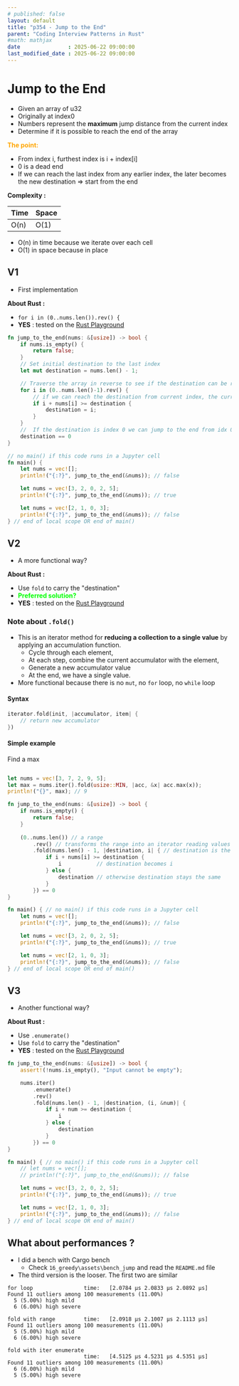 ```yaml
---
# published: false
layout: default
title: "p354 - Jump to the End"
parent: "Coding Interview Patterns in Rust"
#math: mathjax
date               : 2025-06-22 09:00:00
last_modified_date : 2025-06-22 09:00:00
---
```


# Jump to the End

* Given an array of u32
* Originally at index0
* Numbers represent the **maximum** jump distance from the current index 
* Determine if it is possible to reach the end of the array


<span style="color:orange"><b>The point:</b></span>

* From index i, furthest index is i + index[i]
* 0 is a dead end
* If we can reach the last index from any earlier index, the later becomes the new destination => start from the end


**Complexity :**

| Time        | Space |
|-------------|-------|
| O(n)        | O(1)  |

* O(n) in time because we iterate over each cell
* O(1) in space because in place









<!-- <span style="color:red"><b>TODO : </b></span> 
* Add comments in code -->


<!-- * <span style="color:lime"><b>Preferred solution?</b></span>      -->



## V1

* First implementation

**About Rust :**
* ``for i in (0..nums.len()).rev() {``
* **YES** : tested on the [Rust Playground](https://play.rust-lang.org/)



```rust
fn jump_to_the_end(nums: &[usize]) -> bool {
    if nums.is_empty() {
        return false; 
    }
    // Set initial destination to the last index
    let mut destination = nums.len() - 1;

    // Traverse the array in reverse to see if the destination can be reach by earlier indexes
    for i in (0..nums.len()-1).rev() {
        // if we can reach the destination from current index, the current index becomes the new destination
        if i + nums[i] >= destination {
            destination = i;
        }
    }
    //  If the destination is index 0 we can jump to the end from idx 0
    destination == 0
}

// no main() if this code runs in a Jupyter cell
fn main() {
    let nums = vec![];
    println!("{:?}", jump_to_the_end(&nums)); // false

    let nums = vec![3, 2, 0, 2, 5];
    println!("{:?}", jump_to_the_end(&nums)); // true

    let nums = vec![2, 1, 0, 3];
    println!("{:?}", jump_to_the_end(&nums)); // false
} // end of local scope OR end of main()

```

## V2

* A more functional way?

**About Rust :**
* Use ``fold`` to carry the "destination" 
* <span style="color:lime"><b>Preferred solution?</b></span> 
* **YES** : tested on the [Rust Playground](https://play.rust-lang.org/)


### Note about `.fold()`
* This is an iterator method for **reducing a collection to a single value** by applying an accumulation function.
    * Cycle through each element,
    * At each step, combine the current accumulator with the element,
    * Generate a new accumulator value
    * At the end, we have a single value.
* More functional because there is no ``mut``, no ``for`` loop, no `while` loop

#### Syntax 

```rust
iterator.fold(init, |accumulator, item| {
    // return new accumulator
})

```

#### Simple example 

Find a max

```rust

let nums = vec![3, 7, 2, 9, 5];
let max = nums.iter().fold(usize::MIN, |acc, &x| acc.max(x));
println!("{}", max); // 9

```


```rust
fn jump_to_the_end(nums: &[usize]) -> bool {
    if nums.is_empty() {
        return false;
    }
    
    (0..nums.len()) // a range
        .rev() // transforms the range into an iterator reading values in reverse order
        .fold(nums.len() - 1, |destination, i| { // destination is the accumulator, i is the current item
            if i + nums[i] >= destination {
                i           // destination becomes i
            } else {
                destination // otherwise destination stays the same
            }
        }) == 0
}

fn main() { // no main() if this code runs in a Jupyter cell
    let nums = vec![];
    println!("{:?}", jump_to_the_end(&nums)); // false

    let nums = vec![3, 2, 0, 2, 5];
    println!("{:?}", jump_to_the_end(&nums)); // true

    let nums = vec![2, 1, 0, 3];
    println!("{:?}", jump_to_the_end(&nums)); // false
} // end of local scope OR end of main()

```

## V3

* Another functional way?

**About Rust :**
* Use ``.enumerate()``
* Use ``fold`` to carry the "destination" 
* **YES** : tested on the [Rust Playground](https://play.rust-lang.org/)



```rust
fn jump_to_the_end(nums: &[usize]) -> bool {
    assert!(!nums.is_empty(), "Input cannot be empty");

    nums.iter()
        .enumerate()
        .rev()
        .fold(nums.len() - 1, |destination, (i, &num)| {
            if i + num >= destination {
                i
            } else {
                destination
            }
        }) == 0
}

fn main() { // no main() if this code runs in a Jupyter cell
    // let nums = vec![];
    // println!("{:?}", jump_to_the_end(&nums)); // false

    let nums = vec![3, 2, 0, 2, 5];
    println!("{:?}", jump_to_the_end(&nums)); // true

    let nums = vec![2, 1, 0, 3];
    println!("{:?}", jump_to_the_end(&nums)); // false
} // end of local scope OR end of main()
```

## What about performances ?
* I did a bench with Cargo bench
    * Check `16_greedy\assets\bench_jump` and read the `README.md` file
* The third version is the looser. The first two are similar

```
for loop                time:   [2.0784 µs 2.0833 µs 2.0892 µs]
Found 11 outliers among 100 measurements (11.00%)
  5 (5.00%) high mild
  6 (6.00%) high severe

fold with range         time:   [2.0918 µs 2.1007 µs 2.1113 µs]
Found 11 outliers among 100 measurements (11.00%)
  5 (5.00%) high mild
  6 (6.00%) high severe

fold with iter enumerate
                        time:   [4.5125 µs 4.5231 µs 4.5351 µs]
Found 11 outliers among 100 measurements (11.00%)
  6 (6.00%) high mild
  5 (5.00%) high severe

```
